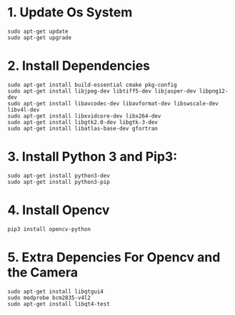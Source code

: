 # 1. Update Os System

```
sudo apt-get update
sudo apt-get upgrade
```

# 2. Install Dependencies

```
sudo apt-get install build-essential cmake pkg-config
sudo apt-get install libjpeg-dev libtiff5-dev libjasper-dev libpng12-dev
sudo apt-get install libavcodec-dev libavformat-dev libswscale-dev libv4l-dev
sudo apt-get install libxvidcore-dev libx264-dev
sudo apt-get install libgtk2.0-dev libgtk-3-dev
sudo apt-get install libatlas-base-dev gfortran
```

# 3. Install Python 3 and Pip3:

```
sudo apt-get install python3-dev
sudo apt-get install python3-pip
```

# 4. Install Opencv

```
pip3 install opencv-python
```

# 5. Extra Depencies For Opencv and the Camera

```
sudo apt-get install libqtgui4
sudo modprobe bcm2835-v4l2
sudo apt-get install libqt4-test
```
